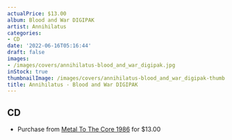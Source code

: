 ```yaml
---
actualPrice: $13.00
album: Blood and War DIGIPAK
artist: Annihilatus
categories:
- CD
date: '2022-06-16T05:16:44'
draft: false
images:
- /images/covers/annihilatus-blood_and_war_digipak.jpg
inStock: true
thumbnailImage: /images/covers/annihilatus-blood_and_war_digipak-thumb.jpg
title: Annihilatus - Blood and War DIGIPAK
---
```


## CD
* Purchase from [Metal To The Core 1986](https://metaltothecore1986.com/shop/annihilatus-blood-and-war-digipak-cd/) for $13.00
